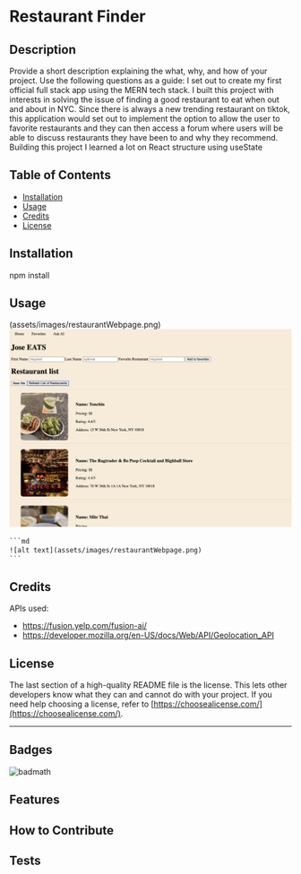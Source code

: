 # Restaurant Finder

## Description

Provide a short description explaining the what, why, and how of your project. Use the following questions as a guide:
I set out to create my first official full stack app using the MERN tech stack. I built this project with interests in solving the issue of finding a good restaurant to eat when out and about in NYC. Since there is always a new trending restaurant on tiktok, this application would set out to implement the option to allow the user to favorite restaurants and they can then access a forum where users will be able to discuss restaurants they have been to and why they recommend. Building this project I learned a lot on React structure using useState

## Table of Contents 
- [Installation](#installation)
- [Usage](#usage)
- [Credits](#credits)
- [License](#license)

## Installation

npm install 

## Usage

(assets/images/restaurantWebpage.png)
 ![alt text](assets/images/restaurantWebpage.png)

    ```md
    ![alt text](assets/images/restaurantWebpage.png)
    ```

## Credits

APIs used:
- https://fusion.yelp.com/fusion-ai/
- https://developer.mozilla.org/en-US/docs/Web/API/Geolocation_API



## License

The last section of a high-quality README file is the license. This lets other developers know what they can and cannot do with your project. If you need help choosing a license, refer to [https://choosealicense.com/](https://choosealicense.com/).

---

## Badges

![badmath](https://img.shields.io/github/languages/top/lernantino/badmath)


## Features



## How to Contribute



## Tests
